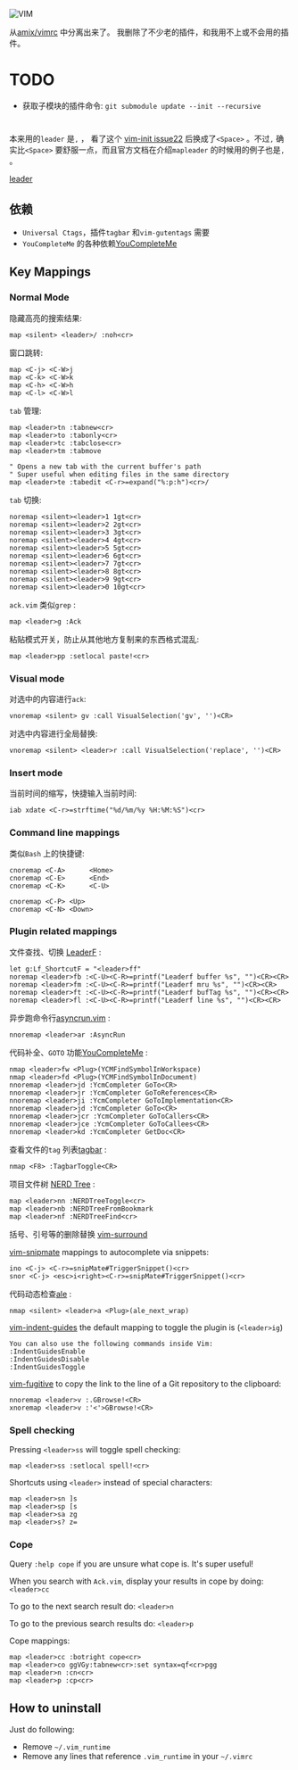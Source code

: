 ![VIM](https://dnp4pehkvoo6n.cloudfront.net/43c5af597bd5c1a64eb1829f011c208f/as/Ultimate%20Vimrc.svg)


从[amix/vimrc](https://github.com/amix/vimrc) 中分离出来了。
我删除了不少老的插件，和我用不上或不会用的插件。


# TODO

- 获取子模块的插件命令: `git submodule update --init --recursive`

# <leader>

本来用的`leader` 是`,` ， 看了这个
[vim-init issue22](https://github.com/skywind3000/vim-init/issues/22)
后换成了`<Space>` 。不过`,` 确实比`<Space>` 要舒服一点，而且官方文档在介绍`mapleader` 
的时候用的例子也是`,` 。

[leader](http://learnvimscriptthehardway.stevelosh.com/chapters/06.html#leader)

## 依赖

- `Universal Ctags`，插件`tagbar` 和`vim-gutentags` 需要
- `YouCompleteMe` 的各种依赖[YouCompleteMe](https://github.com/ycm-core/YouCompleteMe#installation)


## Key Mappings

###  Normal Mode

隐藏高亮的搜索结果:
	
	map <silent> <leader>/ :noh<cr>

窗口跳转:
	
	map <C-j> <C-W>j
	map <C-k> <C-W>k
	map <C-h> <C-W>h
	map <C-l> <C-W>l

`tab` 管理:
	
	map <leader>tn :tabnew<cr>
	map <leader>to :tabonly<cr>
	map <leader>tc :tabclose<cr>
	map <leader>tm :tabmove 
	
	" Opens a new tab with the current buffer's path
	" Super useful when editing files in the same directory
	map <leader>te :tabedit <C-r>=expand("%:p:h")<cr>/

`tab` 切换:

    noremap <silent><leader>1 1gt<cr>
    noremap <silent><leader>2 2gt<cr>
    noremap <silent><leader>3 3gt<cr>
    noremap <silent><leader>4 4gt<cr>
    noremap <silent><leader>5 5gt<cr>
    noremap <silent><leader>6 6gt<cr>
    noremap <silent><leader>7 7gt<cr>
    noremap <silent><leader>8 8gt<cr>
    noremap <silent><leader>9 9gt<cr>
    noremap <silent><leader>0 10gt<cr>

`ack.vim` 类似`grep` :
	
	map <leader>g :Ack 

粘贴模式开关，防止从其他地方复制来的东西格式混乱:
	
	map <leader>pp :setlocal paste!<cr>

### Visual mode 

对选中的内容进行`ack`:

    vnoremap <silent> gv :call VisualSelection('gv', '')<CR>

对选中内容进行全局替换:

    vnoremap <silent> <leader>r :call VisualSelection('replace', '')<CR>

### Insert mode

当前时间的缩写，快捷输入当前时间:

    iab xdate <C-r>=strftime("%d/%m/%y %H:%M:%S")<cr>


### Command line mappings


类似`Bash` 上的快捷键:

    cnoremap <C-A>		<Home>
    cnoremap <C-E>		<End>
    cnoremap <C-K>		<C-U>

    cnoremap <C-P> <Up>
    cnoremap <C-N> <Down>

### Plugin related mappings

文件查找、切换 [LeaderF](https://github.com/Yggdroot/LeaderF) :

    let g:Lf_ShortcutF = "<leader>ff"
    noremap <leader>fb :<C-U><C-R>=printf("Leaderf buffer %s", "")<CR><CR>
    noremap <leader>fm :<C-U><C-R>=printf("Leaderf mru %s", "")<CR><CR>
    noremap <leader>ft :<C-U><C-R>=printf("Leaderf bufTag %s", "")<CR><CR>
    noremap <leader>fl :<C-U><C-R>=printf("Leaderf line %s", "")<CR><CR>

异步跑命令行[asyncrun.vim](https://github.com/skywind3000/asyncrun.vim) :

    nnoremap <leader>ar :AsyncRun 

代码补全、`GOTO` 功能[YouCompleteMe](https://github.com/ycm-core/YouCompleteMe) :

    nmap <leader>fw <Plug>(YCMFindSymbolInWorkspace)
    nmap <leader>fd <Plug>(YCMFindSymbolInDocument)
    nnoremap <leader>jd :YcmCompleter GoTo<CR>
    nnoremap <leader>jr :YcmCompleter GoToReferences<CR>
    nnoremap <leader>ji :YcmCompleter GoToImplementation<CR>
    nnoremap <leader>jd :YcmCompleter GoTo<CR>
    nnoremap <leader>jcr :YcmCompleter GoToCallers<CR>
    nnoremap <leader>jce :YcmCompleter GoToCallees<CR>
    nnoremap <leader>kd :YcmCompleter GetDoc<CR>

查看文件的`tag` 列表[tagbar](https://github.com/preservim/tagbar) :

    nmap <F8> :TagbarToggle<CR>

项目文件树 [NERD Tree](https://github.com/preservim/nerdtree) :

    map <leader>nn :NERDTreeToggle<cr>
    map <leader>nb :NERDTreeFromBookmark 
    map <leader>nf :NERDTreeFind<cr>

括号、引号等的删除替换 [vim-surround](https://github.com/tpope/vim-surround)


[vim-snipmate](https://github.com/garbas/vim-snipmate) mappings to autocomplete via snippets:

    ino <C-j> <C-r>=snipMate#TriggerSnippet()<cr>
    snor <C-j> <esc>i<right><C-r>=snipMate#TriggerSnippet()<cr>

代码动态检查[ale](https://github.com/dense-analysis/ale) :

    nmap <silent> <leader>a <Plug>(ale_next_wrap)

[vim-indent-guides](https://github.com/nathanaelkane/vim-indent-guides) the default mapping to toggle the plugin is (`<leader>ig`)

    You can also use the following commands inside Vim:
    :IndentGuidesEnable
    :IndentGuidesDisable
    :IndentGuidesToggle

[vim-fugitive](https://github.com/tpope/vim-fugitive) to copy the link to the line of a Git repository to the clipboard:
 
    nnoremap <leader>v :.GBrowse!<CR>
    xnoremap <leader>v :'<'>GBrowse!<CR>

### Spell checking

Pressing `<leader>ss` will toggle spell checking:

    map <leader>ss :setlocal spell!<cr>

Shortcuts using `<leader>` instead of special characters:

    map <leader>sn ]s
    map <leader>sp [s
    map <leader>sa zg
    map <leader>s? z=

### Cope

Query `:help cope` if you are unsure what cope is. It's super useful!

When you search with `Ack.vim`, display your results in cope by doing:
`<leader>cc`

To go to the next search result do:
`<leader>n`

To go to the previous search results do:
`<leader>p`

Cope mappings:

    map <leader>cc :botright cope<cr>
    map <leader>co ggVGy:tabnew<cr>:set syntax=qf<cr>pgg
    map <leader>n :cn<cr>
    map <leader>p :cp<cr>


## How to uninstall
Just do following:
* Remove `~/.vim_runtime`
* Remove any lines that reference `.vim_runtime` in your `~/.vimrc`

